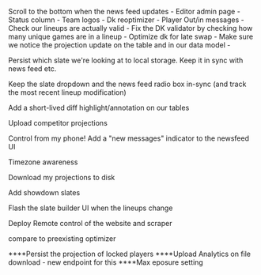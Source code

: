 Scroll to the bottom when the news feed updates - 
Editor admin page - 
Status column - 
Team logos - 
Dk reoptimizer -
Player Out/in messages -
Check our lineups are actually valid - 
Fix the DK validator by checking how many unique games are in a lineup - 
Optimize dk for late swap -
Make sure we notice the projection update on the table and in our data model - 


Persist which slate we're looking at to local storage. Keep it in sync with news feed etc.

Keep the slate dropdown and the news feed radio box in-sync (and track the most recent lineup modification)

Add a short-lived diff highlight/annotation on our tables

Upload competitor projections


Control from my phone!
Add a "new messages" indicator to the newsfeed UI

Timezone awareness

Download my projections to disk

Add showdown slates


Flash the slate builder UI when the lineups change

Deploy
Remote control of the website and scraper

compare to preexisting optimizer

****Persist the projection of locked players
****Upload Analytics on file download - new endpoint for this
****Max eposure setting